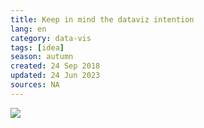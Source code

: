 ```yaml
---
title: Keep in mind the dataviz intention
lang: en
category: data-vis
tags: [idea]
season: autumn
created: 24 Sep 2018
updated: 24 Jun 2023
sources: NA
---
```


![](../__files/Data-Viz-Intention.png)